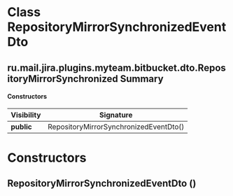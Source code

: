 Class RepositoryMirrorSynchronizedEventDto
==========================================
ru.mail.jira.plugins.myteam.bitbucket.dto.RepositoryMirrorSynchronized
Summary
-------
#### Constructors
| Visibility | Signature                              |
| ---------- | -------------------------------------- |
| **public** | RepositoryMirrorSynchronizedEventDto() |

Constructors
============
RepositoryMirrorSynchronizedEventDto ()
---------------------------------------


